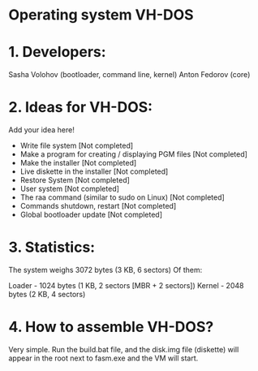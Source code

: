 # Operating system VH-DOS

# 1. Developers:

Sasha Volohov (bootloader, command line, kernel)
Anton Fedorov (core)

# 2. Ideas for VH-DOS:

Add your idea here!

- Write file system [Not completed]
- Make a program for creating / displaying PGM files [Not completed]
- Make the installer [Not completed]
- Live diskette in the installer [Not completed]
- Restore System [Not completed]
- User system [Not completed]
- The raa command (similar to sudo on Linux) [Not completed]
- Commands shutdown, restart [Not completed]
- Global bootloader update [Not completed]

# 3. Statistics:

The system weighs 3072 bytes (3 KB, 6 sectors)
Of them:

Loader - 1024 bytes (1 KB, 2 sectors [MBR + 2 sectors])
Kernel - 2048 bytes (2 KB, 4 sectors)

# 4. How to assemble VH-DOS?

Very simple. Run the build.bat file, and the disk.img file (diskette) will appear in the root next to fasm.exe and the VM will start.
